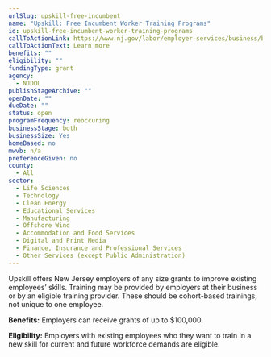 ```yaml
---
urlSlug: upskill-free-incumbent
name: "Upskill: Free Incumbent Worker Training Programs"
id: upskill-free-incumbent-worker-training-programs
callToActionLink: https://www.nj.gov/labor/employer-services/business/businessprograms.shtml?open=specialty
callToActionText: Learn more
benefits: ""
eligibility: ""
fundingType: grant
agency:
  - NJDOL
publishStageArchive: ""
openDate: ""
dueDate: ""
status: open
programFrequency: reoccuring
businessStage: both
businessSize: Yes
homeBased: no
mwvb: n/a
preferenceGiven: no
county:
  - All
sector:
  - Life Sciences
  - Technology
  - Clean Energy
  - Educational Services
  - Manufacturing
  - Offshore Wind
  - Accommodation and Food Services
  - Digital and Print Media
  - Finance, Insurance and Professional Services
  - Other Services (except Public Administration)
---
```


Upskill offers New Jersey employers of any size grants to improve existing employees’ skills. Training may be provided by employers at their business or by an eligible training provider. These should be cohort-based trainings, not unique to one employee.

**Benefits:** Employers can receive grants of up to $100,000.

**Eligibility:** Employers with existing employees who they want to train in a new skill for current and future workforce demands are eligible.
